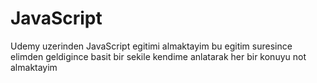 # JavaScript
Udemy uzerinden JavaScript egitimi almaktayim bu egitim suresince elimden geldigince basit bir sekile kendime anlatarak her bir konuyu not almaktayim
